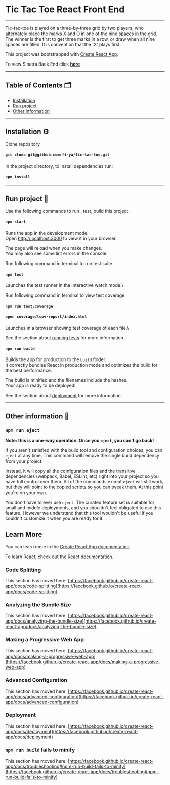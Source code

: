# Tic Tac Toe React Front End 
---
Tic-tac-toe is played on a three-by-three grid by two players, who alternately place the marks X and O in one of the nine spaces in the grid. The winner is the first to get three marks in a row, or draw when all nine spaces are filled.
It is convention that the 'X' plays first. 

This project was bootstrapped with [Create React App](https://github.com/facebook/create-react-app).

To view Sinatra Back End click [**here**](https://github.com/fi-ya/tic_tac_toe_BE)

---
## Table of Contents 🗂

  - [Installation](#run-game)
  - [Run project](#run-project)
  - [Other information](#other-information)

---
## Installation ⚙️ 

Clone repository 
#### `git clone git@github.com:fi-ya/tic-tac-toe.git`

In the project directory, to install dependencies run:
#### `npm install`
---
## Run project 🏁

Use the following commands to run , test, build this project. 
#### `npm start`
Runs the app in the development mode.\
Open [http://localhost:3000](http://localhost:3000) to view it in your browser.

The page will reload when you make changes.\
You may also see some lint errors in the console.

Run following command in terminal to run test suite 
#### `npm test`
Launches the test runner in the interactive watch mode.\

Run following command in terminal to view test coverage
#### `npm run test:coverage`
#### `open coverage/lcov-report/index.html`
Launches in a browser showing test coverage of each file.\

See the section about [running tests](https://facebook.github.io/create-react-app/docs/running-tests) for more information.

#### `npm run build`
Builds the app for production to the `build` folder.\
It correctly bundles React in production mode and optimizes the build for the best performance.

The build is minified and the filenames include the hashes.\
Your app is ready to be deployed!

See the section about [deployment](https://facebook.github.io/create-react-app/docs/deployment) for more information.

---
## Other information 📝
### `npm run eject`

**Note: this is a one-way operation. Once you `eject`, you can't go back!**

If you aren't satisfied with the build tool and configuration choices, you can `eject` at any time. This command will remove the single build dependency from your project.

Instead, it will copy all the configuration files and the transitive dependencies (webpack, Babel, ESLint, etc) right into your project so you have full control over them. All of the commands except `eject` will still work, but they will point to the copied scripts so you can tweak them. At this point you're on your own.

You don't have to ever use `eject`. The curated feature set is suitable for small and middle deployments, and you shouldn't feel obligated to use this feature. However we understand that this tool wouldn't be useful if you couldn't customize it when you are ready for it.

## Learn More

You can learn more in the [Create React App documentation](https://facebook.github.io/create-react-app/docs/getting-started).

To learn React, check out the [React documentation](https://reactjs.org/).

### Code Splitting

This section has moved here: [https://facebook.github.io/create-react-app/docs/code-splitting](https://facebook.github.io/create-react-app/docs/code-splitting)

### Analyzing the Bundle Size

This section has moved here: [https://facebook.github.io/create-react-app/docs/analyzing-the-bundle-size](https://facebook.github.io/create-react-app/docs/analyzing-the-bundle-size)

### Making a Progressive Web App

This section has moved here: [https://facebook.github.io/create-react-app/docs/making-a-progressive-web-app](https://facebook.github.io/create-react-app/docs/making-a-progressive-web-app)

### Advanced Configuration

This section has moved here: [https://facebook.github.io/create-react-app/docs/advanced-configuration](https://facebook.github.io/create-react-app/docs/advanced-configuration)

### Deployment

This section has moved here: [https://facebook.github.io/create-react-app/docs/deployment](https://facebook.github.io/create-react-app/docs/deployment)

### `npm run build` fails to minify

This section has moved here: [https://facebook.github.io/create-react-app/docs/troubleshooting#npm-run-build-fails-to-minify](https://facebook.github.io/create-react-app/docs/troubleshooting#npm-run-build-fails-to-minify)
